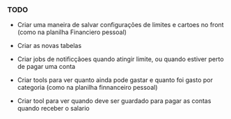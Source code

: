 ### TODO
- Criar uma maneira de salvar configurações de limites e cartoes no front
(como na planilha Financiero pessoal)

- Criar as novas tabelas

- Criar jobs de notificçãoes quando atingir limite, ou quando estiver perto de pagar uma conta

- Criar tools para ver quanto ainda pode gastar e quanto foi gasto por categoria (como na planilha finnanceiro pessoal)

- Criar tool para ver quando deve ser guardado para pagar as contas quando receber o salario